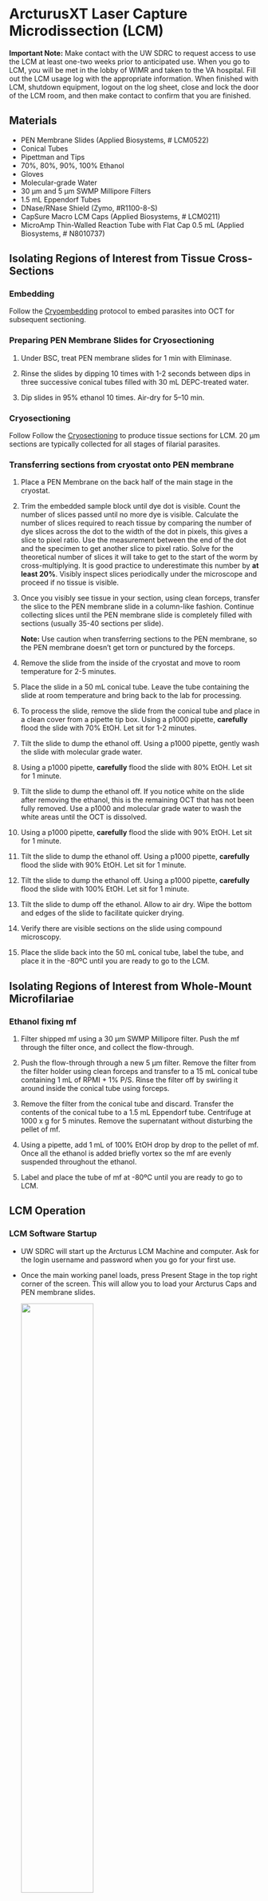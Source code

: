 # ArcturusXT Laser Capture Microdissection (LCM)


**Important Note:** Make contact with the UW SDRC to request access to use the LCM at least one-two weeks prior to anticipated use. When you go to LCM, you will be met in the lobby of WIMR and taken to the VA hospital. Fill out the LCM usage log with the appropriate information. When finished with LCM, shutdown equipment, logout on the log sheet, close and lock the door of the LCM room, and then make contact to confirm that you are finished.

## Materials

- PEN Membrane Slides (Applied Biosystems, # LCM0522)
- Conical Tubes
- Pipettman and Tips
- 70%, 80%, 90%, 100% Ethanol
- Gloves
- Molecular-grade Water
- 30 µm and 5 µm SWMP Millipore Filters
- 1.5 mL Eppendorf Tubes
- DNase/RNase Shield (Zymo, #R1100-8-S)
- CapSure Macro LCM Caps (Applied Biosystems, # LCM0211)
- MicroAmp Thin-Walled Reaction Tube with Flat Cap 0.5 mL (Applied Biosystems, # N8010737)

## Isolating Regions of Interest from Tissue Cross-Sections

### Embedding

Follow the [Cryoembedding](../Parasitic_Nematodes/Cryoembedding/Cryoembedding.md) protocol to embed parasites into OCT for subsequent sectioning.

### Preparing PEN Membrane Slides for Cryosectioning

1. Under BSC, treat PEN membrane slides for 1 min with Eliminase.

2. Rinse the slides by dipping 10 times with 1-2 seconds between dips in three successive conical tubes filled with 30 mL DEPC-treated water.

3. Dip slides in 95% ethanol 10 times.
Air-dry for 5–10 min.

### Cryosectioning

Follow Follow the [Cryosectioning](../Parasitic_Nematodes/Cryostat/Cryostat.md) to produce tissue sections for LCM. 20 µm sections are typically collected for all stages of filarial parasites.

### Transferring sections from cryostat onto PEN membrane

1. Place a PEN Membrane on the back half of the main stage in the cryostat.

2. Trim the embedded sample block until dye dot is visible. Count the number of slices passed until no more dye is visible. Calculate the number of slices required to reach tissue by comparing the number of dye slices across the dot to the width of the dot in pixels, this gives a slice to pixel ratio. Use the measurement between the end of the dot and the specimen to get another slice to pixel ratio. Solve for the theoretical number of slices it will take to get to the start of the worm by cross-multiplying. It is good practice to underestimate this number by **at least 20%**. Visibly inspect slices periodically under the microscope and proceed if no tissue is visible.

3. Once you visibly see tissue in your section, using clean forceps, transfer the slice to the PEN membrane slide in a column-like fashion. Continue collecting slices until the PEN membrane slide is completely filled with sections (usually 35-40 sections per slide).

    **Note:** Use caution when transferring sections to the PEN membrane, so the PEN membrane doesn’t get torn or punctured by the forceps.

4. Remove the slide from the inside of the cryostat and move to room temperature for 2-5 minutes.

5. Place the slide in a 50 mL conical tube. Leave the tube containing the slide at room temperature and bring back to the lab for processing.

6. To process the slide, remove the slide from the conical tube and place in a clean cover from a pipette tip box. Using a p1000 pipette, **carefully** flood the slide with 70% EtOH. Let sit for 1-2 minutes.

7. Tilt the slide to dump the ethanol off. Using a p1000 pipette, gently wash the slide with molecular grade water.

8. Using a p1000 pipette, **carefully** flood the slide with 80% EtOH. Let sit for 1 minute.

9. Tilt the slide to dump the ethanol off. If you notice white on the slide after removing the ethanol, this is the remaining OCT that has not been fully removed. Use a p1000 and molecular grade water to wash the white areas until the OCT is dissolved.

10. Using a p1000 pipette, **carefully** flood the slide with 90% EtOH. Let sit for 1 minute.

11. Tilt the slide to dump the ethanol off. Using a p1000 pipette, **carefully** flood the slide with 90% EtOH. Let sit for 1 minute.

12. Tilt the slide to dump the ethanol off. Using a p1000 pipette, **carefully** flood the slide with 100% EtOH. Let sit for 1 minute.

13. Tilt the slide to dump off the ethanol. Allow to air dry. Wipe the bottom and edges of the slide to facilitate quicker drying.

14. Verify there are visible sections on the slide using compound microscopy.

15. Place the slide back into the 50 mL conical tube, label the tube, and place it in the -80ºC until you are ready to go to the LCM.


## Isolating Regions of Interest from Whole-Mount Microfilariae

### Ethanol fixing mf

1. Filter shipped mf using a 30 µm SWMP Millipore filter. Push the mf through the filter once, and collect the flow-through.

2. Push the flow-through through a new 5 µm filter. Remove the filter from the filter holder using clean forceps and transfer to a 15 mL conical tube containing 1 mL of RPMI + 1% P/S. Rinse the filter off by swirling it around inside the conical tube using forceps.

3. Remove the filter from the conical tube and discard. Transfer the contents of the conical tube to a 1.5 mL Eppendorf tube. Centrifuge at 1000 x g for 5 minutes. Remove the supernatant without disturbing the pellet of mf.

4. Using a pipette, add 1 mL of 100% EtOH drop by drop to the pellet of mf. Once all the ethanol is added briefly vortex so the mf are evenly suspended throughout the ethanol.

5. Label and place the tube of mf at -80ºC until you are ready to go to LCM.  


## LCM Operation

### LCM Software Startup

- UW SDRC will start up the Arcturus LCM Machine and computer. Ask for the login username and password when you go for your first use.

- Once the main working panel loads, press Present Stage in the top right corner of the screen. This will allow you to load your Arcturus Caps and PEN membrane slides.

    <img src="../img/img1.png" width="55%">  

- Verify that the UV and IR settings are correct by clicking on Options then Microdissect, then Select Settings. The setting parameters are shown below:

	- UV Settings:
		- UV Tab Length: 3
		- Cut: 10
		- Current: 15
		- Cut Speed: 300
		- Frequency: 500
		- Thickness: 20

	- IR Settings:
		- IR Spots: 3
		- Spacing: 60
		- Diameter: 75
		- Power: 99
		- Duration: 49

    <img src="../img/img2.png" width="55%">  

### Preparation of PEN membrane slides containing Whole-Mount Microfilariae

Place the sample of ethanol-fixed mf on wet-ice to bring to the LCM. At the LCM, when you are ready to add the slide to the machine, add the mf to the RNase treated PEN membrane slide (see above on how to prepare PEN membrane slides). Briefly vortex the tube by flicking so mf are evenly suspended in the ethanol. Using a p20 pipette, pipette 3-4 10 µL aliquots equidistant from each other along the length of the PEN Membrane. Allow the ethanol to evaporate before adding the slide to the machine.


### Preparation of PEN Membrane Slides containing Parasite Tissue Cross-Sections

1. Remove from previously prepared PEN membrane slides from ice and immediately immerse in cold 100% ethanol for 30 seconds.

2. Immerse the slide in room temperature 100% ethanol.

3. Air dry slides for 2-3 minutes. This will prevent rehydration of sections and prevent re-activation of RNase activity during warming.

### Locating Parasite Samples for Microdissection

1. Load your caps and slide onto the ArcturusXT system. Load slide (one at a time) so that the frosted part of the slide is pointing to the right, and the PEN membrane facing up. Push the tension button, in order to load the slides. Release tension button to lock slides into place.

    <img src="../img/img3.png" width="55%">  

2. Select the location you put your slide (A, B, C) and click on the location of the Arcturus CapSure Cap.

    <img src="../img/img4.png" width="55%">  

3. Acquire a slide overview by right-clicking in the slide overview area at the bottom of the screen, and click Acquire Overview Image.

    <img src="../img/img5.png" width="55%">  

4. Once the slide overview image has been acquired, move the stage to display an area of interest on the PEN membrane by moving the trackball. Once at the desired area of interest, click the Place Cap button to add the cap to the slide.

5. The instrument places a cap at the center of the field of view designated by the red box in the slide overview image. The cap location is outlined in green. The entire area inside the circle is available for capture. Move the stage so the cap is on an area away from the tissue but still within the cap.

    <img src="../img/img10.png" width="55%">  

6. Before you start locating sections or mf, pick a random spot on the slide that does not contain samples. Locate UV by clicking on Options, then Microdissect, then Locate UV tab. Click UV Locate. In the main image window, place the cursor in the center of the UV laser spot and click the spot. Click the OK button next to Locate UV.

    <img src="../img/img6.png" width="55%">  

7. Locate IR by clicking on Options, then Microdissect, then IR Locate tab. Click IR Locate. In the main image window, place the cursor in the center of the IR laser spot and click the spot. Click the OK button next to the IR Locate button. Click the OK button on the bottom of the dialogue box to close the dialogue box.

    <img src="../img/img7.png" width="55%">  

#### Locate mf for microdissection

1. Select the Single IR Spot tool and select Capture Group A.

    <img src="../img/img8.png" width="55%">  

2. Scroll through the captured image at the bottom of the screen using the trackball. When you get to a section or mf add an IR spot by clicking near the tissue of interest, but not directly on top of the section.

3. Click on the first number listed under Drawing Items. This will bring up the first tissue section or mf of interest. Use the trackball, focus, and brightness to make the image as clear as possible. View the mf at 20X and view adult tissue sections at 10X.  

4. Delete the first Drawing Item in Capture Group A by right clicking on the number and select the Delete Selected Item. Then switch to a different Capture Group (B-D).

5. Draw three circles of 75 µm diameter on top of the mf using the IR Spot tool.

    <img src="../img/img9.jpg" width="55%">  

6. Deselect the IR spot tool and select the Freehand drawing tool. Draw 3-4 lines following the arc on either side of Center #3 (refer to image above).

7. Delete the IR Spots used to draw the circles on top of the mf. Then, using the Freehand drawing tool. Complete the circle using the two arcs previously made. Make one side of the circle longer than the other so it looks like a peanut.

8. Once the circle has been made, add a few IR spots in the bigger end of the peanut. Make sure the IR spots are not touching the mf.

9. Once the IR spots are added and the circle has been drawn to capture the desired area of tissue, click the Cut and Capture button.

    <img src="../img/img11.png" width="55%">  

10. Verify that the cap captured and collected the tissue section of interest by moving the cap to a new area on the slide. You can either see the section in the new field of view, or you can go back to the section that you cut and see if the section has been removed. If microdissection was incomplete, you can repeat the cut and/or capture steps.

11. Once the section has been captured, remove the previous IR spots and UV circle by selecting all in the corresponding Drawing Items in the Drawing Items box. Once all are selected, right click and select Delete Selected Objects.
Repeat steps #3-10 until all mf sections are collected.

12. Once all sections are collected, select the Move Cap to QC button. This will move the cap to the QC area. Click the Present Stage button. Remove the cap from the QC section using sterile forceps. Place the cap on a LCM Reaction Tube that contains 100 µL of DNase/RNase Shield. Label the tube and place on wet ice to bring back to the lab for RNA extraction.

    <img src="../img/img12.png" width="55%">  

13. Press the tension button in to release the springs holding the slides in place, and then lift each slide out of its slot. Load a new slide and caps to continue microdissection, or close the Arcturus software to end your session.


#### Locate Parasite Tissue Cross-Sections for Microdissection

1. Select the Single IR Spot tool and select Capture Group A.

2. Scroll through the captured image at the bottom of the screen using the trackball. When you get to a section or mf add an IR spot by clicking near the tissue of interest, but not directly on top of the section.

3. Click on the first number listed under Drawing Items. This will bring up the first tissue section or mf of interest. Use the trackball, focus, and brightness to make the image as clear as possible. View the mf at 20X and view adult tissue sections at 10X.  

4. Delete the first Drawing Item in Capture Group A by right clicking on the number and select the Delete Selected Item. Then switch to a different Capture Group (B-D).

5. Select the Freehand drawing tool. Draw a circle around the area of interest like the image below.

    <img src="../img/img13.jpg" width="55%">  

6. Once the IR spots are added and the circle has been drawn to capture the desired area of tissue, click the Cut and Capture button.

7. Verify that the cap captured and collected the tissue section of interest by moving the cap to a new area on the slide. You can either see the section in the new field of view, or you can go back to the section that you cut and see if the section has been removed. If microdissection was incomplete, you can repeat the cut and/or capture steps.

8. Once the section has been captured, remove the previous IR spots and UV circle by selecting all in the corresponding Drawing Items in the Drawing Items box. Once all are selected, right click and select Delete Selected Objects.

9. Repeat steps #3-8 until all mf sections are collected. Once all sections are collected, select the Move Cap to QC button. This will move the cap to the QC area. Click the Present Stage button. Remove the cap from the QC section using sterile forceps. Place the cap on a LCM Reaction Tube that contains 100 µL of DNase/RNase Shield. Label the tube and place on wet ice to bring back to the lab for RNA extraction.

10. Press the tension button in to release the springs holding the slides in place, and then lift each slide out of its slot. Load a new slide and caps to continue microdissection, or close the Arcturus software to end your session.

## RNA Extraction from LCM Samples

1. Use new filter tips, clean BSC work area in cell culture hood with Eliminase.

2. Remove the cap from the LCM reaction tube and add 300 µL of cold Trizol LS. Place the cap back on the tube. Invert the tube and let sit in BSC for 15 minutes at room temperature.

3. Revert the tube and remove the cap from the tube. To the tube, add 400 µL of 100% ethanol. Transfer the contents of this tube to a Zymo Spin Column.

4. Follow the Zymo Directzol MicroPrep RNA kit protocol.

5. Use 8 µL of nuclease-free water for the final elution. Label the tube with the sample information and place in -80ºC until it comes time to do the library prep.  
